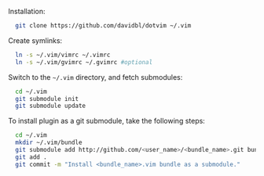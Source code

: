 Installation:

```bash
  git clone https://github.com/davidbl/dotvim ~/.vim
````

Create symlinks:

```bash
  ln -s ~/.vim/vimrc ~/.vimrc
  ln -s ~/.vim/gvimrc ~/.gvimrc #optional
````

Switch to the `~/.vim` directory, and fetch submodules:

```bash
  cd ~/.vim
  git submodule init
  git submodule update
````


To install plugin as a git submodule, take the following steps:
```bash
  cd ~/.vim
  mkdir ~/.vim/bundle
  git submodule add http://github.com/<user_name>/<bundle_name>.git bundle/<bundle_name>
  git add .
  git commit -m "Install <bundle_name>.vim bundle as a submodule."
````
